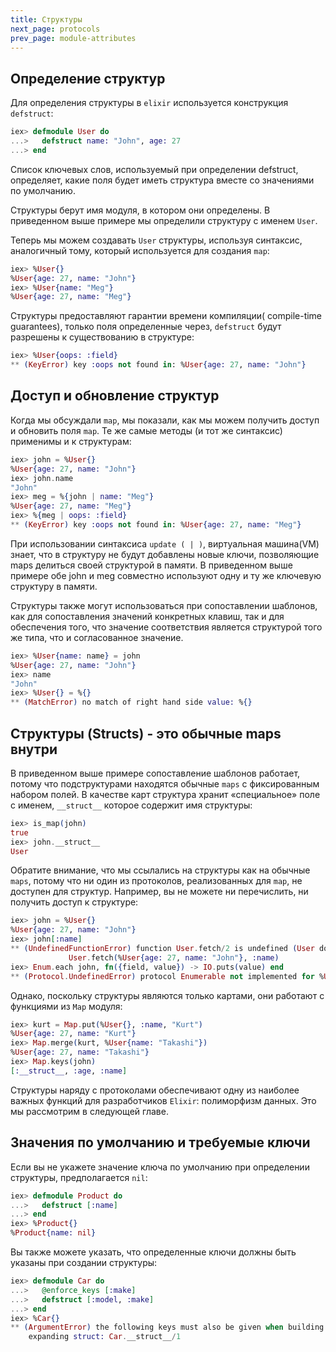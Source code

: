 ```yaml
---
title: Структуры
next_page: protocols
prev_page: module-attributes
---
```


## Определение структур

Для определения структуры в `elixir` используется  конструкция `defstruct`:

```elixir
iex> defmodule User do
...>   defstruct name: "John", age: 27
...> end
```

Список ключевых слов, используемый при определении defstruct, определяет, какие поля будет иметь структура вместе со значениями по умолчанию.

Структуры берут имя модуля, в котором они определены. В приведенном выше примере мы определили структуру с именем `User`.

Теперь мы можем создавать `User` структуры, используя синтаксис, аналогичный тому, который используется для создания `map`:
```elixir
iex> %User{}
%User{age: 27, name: "John"}
iex> %User{name: "Meg"}
%User{age: 27, name: "Meg"}
```
Структуры предоставляют гарантии времени компиляции( compile-time guarantees),  только поля определенные через, `defstruct` будут разрешены к существованию в структуре:
```elixir
iex> %User{oops: :field}
** (KeyError) key :oops not found in: %User{age: 27, name: "John"}
```
## Доступ и обновление структур

Когда мы обсуждали `map`, мы показали, как мы можем получить доступ и обновить поля `map`. Те же самые методы (и тот же синтаксис) применимы и к структурам:
```elixir
iex> john = %User{}
%User{age: 27, name: "John"}
iex> john.name
"John"
iex> meg = %{john | name: "Meg"}
%User{age: 27, name: "Meg"}
iex> %{meg | oops: :field}
** (KeyError) key :oops not found in: %User{age: 27, name: "Meg"}
```
При использовании синтаксиса `update ( | )`, виртуальная машина(VM) знает, что в структуру не будут добавлены новые ключи, позволяющие maps делиться своей структурой в памяти. В приведенном выше примере обе john и meg совместно используют одну и ту же ключевую структуру в памяти.

Структуры также могут использоваться при сопоставлении шаблонов, как для сопоставления значений конкретных клавиш, так и для обеспечения того, что значение соответствия является структурой того же типа, что и согласованное значение.
```elixir
iex> %User{name: name} = john
%User{age: 27, name: "John"}
iex> name
"John"
iex> %User{} = %{}
** (MatchError) no match of right hand side value: %{}
```
## Структуры (Structs) - это обычные maps внутри

В приведенном выше примере сопоставление шаблонов работает, потому что подструктурами находятся обычные `maps` с фиксированным набором полей. В качестве карт структура хранит «специальное» поле с именем, `__struct__` которое содержит имя структуры:
```elixir
iex> is_map(john)
true
iex> john.__struct__
User
```
Обратите внимание, что мы ссылались на структуры как на обычные `maps`, потому что ни один из протоколов, реализованных для `map`, не доступен для структур. Например, вы не можете ни перечислить, ни получить доступ к структуре:
```elixir
iex> john = %User{}
%User{age: 27, name: "John"}
iex> john[:name]
** (UndefinedFunctionError) function User.fetch/2 is undefined (User does not implement the Access behaviour)
             User.fetch(%User{age: 27, name: "John"}, :name)
iex> Enum.each john, fn({field, value}) -> IO.puts(value) end
** (Protocol.UndefinedError) protocol Enumerable not implemented for %User{age: 27, name: "John"}
```
Однако, поскольку структуры являются только картами, они работают с функциями из `Map` модуля:
```elixir
iex> kurt = Map.put(%User{}, :name, "Kurt")
%User{age: 27, name: "Kurt"}
iex> Map.merge(kurt, %User{name: "Takashi"})
%User{age: 27, name: "Takashi"}
iex> Map.keys(john)
[:__struct__, :age, :name]
```
Структуры наряду с протоколами обеспечивают одну из наиболее важных функций для разработчиков `Elixir`: полиморфизм данных. Это мы рассмотрим в следующей главе.

## Значения по умолчанию и требуемые ключи

Если вы не укажете значение ключа по умолчанию при определении структуры,  предполагается `nil`:
```elixir
iex> defmodule Product do
...>   defstruct [:name]
...> end
iex> %Product{}
%Product{name: nil}
```
Вы также можете указать, что определенные ключи должны быть указаны при создании структуры:
```elixir
iex> defmodule Car do
...>   @enforce_keys [:make]
...>   defstruct [:model, :make]
...> end
iex> %Car{}
** (ArgumentError) the following keys must also be given when building struct Car: [:make]
    expanding struct: Car.__struct__/1
```
